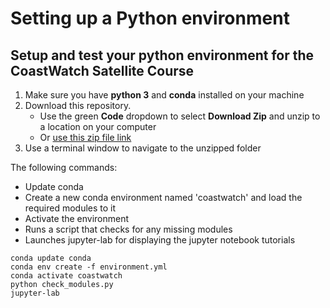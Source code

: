 # Setting up a Python environment 

## Setup and test your python environment for the CoastWatch Satellite Course 

1. Make sure you have __python 3__ and __conda__ installed on your machine
2. Download this repository. 
    * Use the green __Code__ dropdown to select __Download Zip__ and unzip to a location on your computer
    * Or [use this zip file link](https://github.com/CoastWatch-WestCoast/python_code/archive/refs/heads/satellite_course_jan_2022.zip)
3. Use a terminal window to navigate to the unzipped folder 

The following commands:  
* Update conda
* Create a new conda environment named 'coastwatch' and load the required modules to it  
* Activate the environment  
* Runs a script that checks for any missing modules  
* Launches jupyter-lab for displaying the jupyter notebook tutorials  

```
conda update conda
conda env create -f environment.yml
conda activate coastwatch
python check_modules.py
jupyter-lab
```
